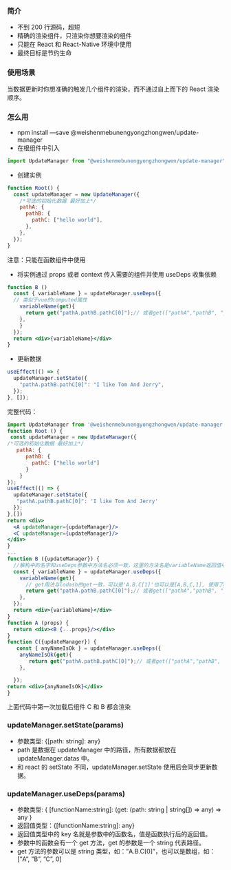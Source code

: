 ### 简介

- 不到 200 行源码，超短
- 精确的渲染组件，只渲染你想要渲染的组件
- 只能在 React 和 React-Native 环境中使用
- 最终目标是节约生命

### 使用场景

当数据更新时你想准确的触发几个组件的渲染，而不通过自上而下的 React 渲染顺序。

### 怎么用

- npm install —save @weishenmebunengyongzhongwen/update-manager
- 在根组件中引入

```jsx
import UpdateManager from "@weishenmebunengyongzhongwen/update-manager";
```

- 创建实例

```jsx
function Root() {
  const updateManager = new UpdateManager({
    /*可选的初始化数据 最好加上*/
    pathA: {
      pathB: {
        pathC: ["hello world"],
      },
    },
  });
}
```

注意：只能在函数组件中使用

- 将实例通过 props 或者 context 传入需要的组件并使用 useDeps 收集依赖

```jsx
function B ()
  const { variableName } = updateManager.useDeps({
  // 类似于vue的computed属性
    variableName(get){
      return get("pathA.pathB.pathC[0]");// 或者get(["pathA","pathB", "pathC",0])
    },
    }
  });
  return <div>{variableName}</div>
}

```

- 更新数据

```jsx
useEffect(() => {
  updateManager.setState({
    "pathA.pathB.pathC[0]": "I like Tom And Jerry",
  });
}, []);
```

完整代码：

```jsx
import UpdateManager from '@weishenmebunengyongzhongwen/update-manager';
function Root () {
 const updateManager = new UpdateManager({
/*可选的初始化数据 最好加上*/
   pathA: {
      pathB: {
        pathC: ["hello world"]
      }
    }
});
useEffect(() => {
  updateManager.setState({
   "pathA.pathB.pathC[0]": 'I like Tom And Jerry'
  });
},[])
return <div>
  <A updateManager={updateManager}/>
  <C updateManager={updateManager}/>
</div>
}
...
function B ({updateManager}) {
  //解构中的名字和useDeps参数中方法名必须一致，这里的方法名是variableName返回值中就会有个variableName
  const { variableName } = updateManager.useDeps({
    variableName(get){
      // get用法与lodash的get一致，可以是'A.B.C[1]'也可以是[A,B,C,1], 使用了get的数据才会被收集依赖
      return get("pathA.pathB.pathC[0]");// 或者get(["pathA","pathB", "pathC",0])
    },
  });
  return <div>{variableName}</div>
}
function A (props) {
  return <div><B {...props}/></div>
}
function C({updateManager}) {
   const { anyNameIsOk } = updateManager.useDeps({
    anyNameIsOk(get){
       return get("pathA.pathB.pathC[0]");// 或者get(["pathA","pathB", "pathC",0])
    },

  });
return <div>{anyNameIsOk}</div>
}
```

上面代码中第一次加载后组件 C 和 B 都会渲染

### updateManager.setState(params)

- 参数类型: {[path: string]: any}
- path 是数据在 updateManager 中的路径，所有数据都放在 updateManager.datas 中。
- 和 react 的 setState 不同，updateManager.setState 使用后会同步更新数据。

### updateManager.useDeps(params)

- 参数类型: { [functionName:string]: (get: (path: string | string[]) ⇒ any) ⇒ any }
- 返回值类型：{[functionName:string]: any}
- 返回值类型中的 key 名就是参数中的函数名，值是函数执行后的返回值。
- 参数中的函数会有一个 get 方法，get 的参数是一个 string 代表路径。
- get 方法的参数可以是 string 类型，如：”A.B.C[0]”，也可以是数组，如：[”A”, ”B”, ”C”, 0]
